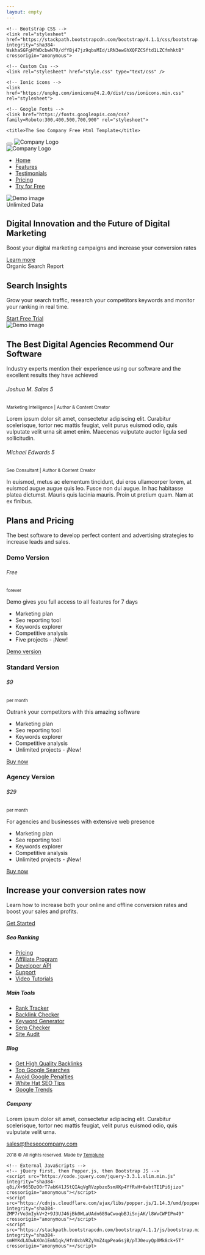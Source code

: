```yaml
---
layout: empty
---
```

<!doctype html>
<html lang="en-US">
  <head>
    <!-- Required meta tags -->
    <meta charset="utf-8">
    <meta name="viewport" content="width=device-width, initial-scale=1, shrink-to-fit=no">
    <base href="/blog/public/equilibrall/">

    <!-- Bootstrap CSS -->
    <link rel="stylesheet" href="https://stackpath.bootstrapcdn.com/bootstrap/4.1.1/css/bootstrap.min.css" integrity="sha384-WskhaSGFgHYWDcbwN70/dfYBj47jz9qbsMId/iRN3ewGhXQFZCSftd1LZCfmhktB" crossorigin="anonymous">

    <!-- Custom Css -->
    <link rel="stylesheet" href="style.css" type="text/css" />

    <!-- Ionic icons -->
    <link href="https://unpkg.com/ionicons@4.2.0/dist/css/ionicons.min.css" rel="stylesheet">

    <!-- Google Fonts -->
    <link href="https://fonts.googleapis.com/css?family=Roboto:300,400,500,700,900" rel="stylesheet">

    <title>The Seo Company Free Html Template</title>
  </head>

  <body>

  <!-- N A V B A R -->
  <nav class="navbar navbar-default navbar-expand-lg fixed-top custom-navbar">
    <button class="navbar-toggler" type="button" data-toggle="collapse" data-target="#navbarNavDropdown" aria-controls="navbarNavDropdown" aria-expanded="false" aria-label="Toggle navigation">
      <span class="icon ion-md-menu"></span>
    </button>
    <img src="images/logo.png" class="img-fluid nav-logo-mobile" alt="Company Logo">
    <div class="collapse navbar-collapse" id="navbarNavDropdown">
      <div class="container">
      	<img src="images/logo.png" class="img-fluid nav-logo-desktop" alt="Company Logo">
        <ul class="navbar-nav ml-auto nav-right" data-easing="easeInOutExpo" data-speed="1250" data-offset="65">
          <li class="nav-item nav-custom-link">
            <a class="nav-link" href="index.html">Home <i class="icon ion-ios-arrow-forward icon-mobile"></i></a>
          </li>
          <li class="nav-item nav-custom-link">
            <a class="nav-link" href="#marketing">Features <i class="icon ion-ios-arrow-forward icon-mobile"></i></a>
          </li>
          <li class="nav-item nav-custom-link">
            <a class="nav-link" href="#testimonials">Testimonials <i class="icon ion-ios-arrow-forward icon-mobile"></i></a>
          </li>
          <li class="nav-item nav-custom-link">
            <a class="nav-link" href="#pricing">Pricing <i class="icon ion-ios-arrow-forward icon-mobile"></i></a>
          </li>
          <li class="nav-item nav-custom-link btn btn-demo-small">
            <a class="nav-link" href="#">Try for Free <i class="icon ion-ios-arrow-forward icon-mobile"></i></a>
          </li>
        </ul>
      </div>
    </div>
  </nav>
  <!-- E N D  N A V B A R -->
  
  <!-- H E R O -->
  <section id="hero">
    <div class="container">
      <div class="row">
        <div class="col-lg-5 col-md-5 col-sm-5 col-xs-5">
          <img src="images/iphone.png" class="img-fluid" alt="Demo image">
        </div>
        <div class="col-md-7 content-box hero-content">
          <span>Unlimited Data</span>
          <h1>Digital Innovation and the <b>Future of Digital Marketing</b></h1>
          <p>Boost your digital marketing campaigns and increase your conversion rates</p>
          <a href="#" class="btn btn-regular">Learn more</a>
        </div>
      </div>
    </div>
  </section>
  <!-- E N D  H E R O -->

  <!-- E N D  M A R K E T I N G -->
  <section id="marketing">
    <div class="container">
      <div class="row">
        <div class="col-md-5">
          <div class="content-box">
            <span>Organic Search Report</span>
            <h2>Search Insights</h2>
            <p>Grow your search traffic, research your competitors keywords and monitor your ranking in real time.</p>
            <a href="#" class="btn btn-regular">Start Free Trial</a>
          </div>
        </div>
        <div class="col-md-7">
            <img src="images/demo-image.png" class="img-fluid" alt="Demo image">
        </div>
      </div>
    </div>
  </section>
  <!-- E N D  M A R K E T I N G -->

  <!-- T E S T I M O N I A L S -->
  <section id="testimonials">
    <div class="container">
      <div class="title-block">
        <h2>The Best Digital Agencies Recommend Our Software</h2>
        <p>Industry experts mention their experience using our software and the excellent results they have achieved</p>
      </div>
      <div class="row">
        <div class="col-md-6">
          <div class="testimonial-box">
            <div class="row personal-info">
              <div class="col-md-2 col-xs-2">
                <div class="profile-picture review-one"></div>
              </div>
              <div class="col-md-10 col-xs-10">
                <h6>Joshua M. Salas <span class="rating">5 <i class="icon ion-md-star"></i></span></h6>
                <small>Marketing Intelligence | Author & Content Creator</small>
              </div>
            </div>
            <p>Lorem ipsum dolor sit amet, consectetur adipiscing elit. Curabitur scelerisque, tortor nec mattis feugiat, velit purus euismod odio, quis vulputate velit urna sit amet enim. Maecenas vulputate auctor ligula sed sollicitudin.</p>
          </div>
        </div>
        <div class="col-md-6">
          <div class="testimonial-box">
            <div class="row personal-info">
              <div class="col-md-2 col-xs-2">
                <div class="profile-picture review-one"></div>
              </div>
              <div class="col-md-10 col-xs-10">
                <h6>Michael Edwards <span class="rating">5 <i class="icon ion-md-star"></i></span></h6>
                <small>Seo Consultant | Author & Content Creator</small>
              </div>
            </div>
            <p>In euismod, metus ac elementum tincidunt, dui eros ullamcorper lorem, at euismod augue augue quis leo. Fusce non dui augue. In hac habitasse platea dictumst. Mauris quis lacinia mauris. Proin ut pretium quam. Nam at ex finibus.</p>
          </div>
        </div>
      </div>
    </div>
  </section>
  <!-- E N D  T E S T I M O N I A L S -->

  <!-- P R I C I N G -->
  <section id="pricing">
    <div class="container">
      <div class="title-block">
        <h2>Plans and Pricing</h2>
        <p>The best software to develop perfect content and advertising strategies to increase leads and sales.</p>
      </div>
      <div class="row">
        <div class="col-md-4">
          <div class="pricing-box">
            <h3 class="demo">Demo Version</h3>
            <h6>Free</h6>
            <small>forever</small>
            <p>Demo gives you full access to all features for 7 days</p>
            <div class="divider-light"></div>
            <ul>
              <li><i class="icon ion-md-checkmark-circle-outline demo"></i>Marketing plan</li>
              <li><i class="icon ion-md-checkmark-circle-outline demo"></i>Seo reporting tool</li>
              <li><i class="icon ion-md-checkmark-circle-outline demo"></i>Keywords explorer</li>
              <li><i class="icon ion-md-checkmark-circle-outline demo"></i>Competitive analysis</li>
              <li><i class="icon ion-md-checkmark-circle-outline demo"></i>Five projects - <span class="demo">¡New!</span></li>
            </ul>
            <div class="text-center">
              <a href="#" class="btn btn-demo">Demo version</a>
            </div>
          </div>
        </div>
        <div class="col-md-4">
          <div class="pricing-box">
            <h3>Standard Version</h3>
            <h6>$9</h6>
            <small>per month</small>
            <p>Outrank your competitors with this amazing software</p>
            <div class="divider-light"></div>
            <ul>
              <li><i class="icon ion-md-checkmark-circle-outline"></i>Marketing plan</li>
              <li><i class="icon ion-md-checkmark-circle-outline"></i>Seo reporting tool</li>
              <li><i class="icon ion-md-checkmark-circle-outline"></i>Keywords explorer</li>
              <li><i class="icon ion-md-checkmark-circle-outline"></i>Competitive analysis</li>
              <li><i class="icon ion-md-checkmark-circle-outline"></i>Unlimited projects - <span>¡New!</span></li>
            </ul>
            <div class="text-center">
              <a href="#" class="btn btn-buy">Buy now</a>
            </div>
          </div>
        </div>
        <div class="col-md-4">
          <div class="pricing-box">
            <h3>Agency Version</h3>
            <h6>$29</h6>
            <small>per month</small>
            <p>For agencies and businesses with extensive web presence</p>
            <div class="divider-light"></div>
            <ul>
              <li><i class="icon ion-md-checkmark-circle-outline"></i>Marketing plan</li>
              <li><i class="icon ion-md-checkmark-circle-outline"></i>Seo reporting tool</li>
              <li><i class="icon ion-md-checkmark-circle-outline"></i>Keywords explorer</li>
              <li><i class="icon ion-md-checkmark-circle-outline"></i>Competitive analysis</li>
              <li><i class="icon ion-md-checkmark-circle-outline"></i>Unlimited projects - <span>¡New!</span></li>
            </ul>
            <div class="text-center">
              <a href="#" class="btn btn-buy">Buy now</a>
            </div>
          </div>
        </div>
      </div>
    </div>
  </section>
  <!-- E N D  P R I C I N G -->

  <!-- C A L L  T O  A C T I O N -->
  <section id="call-to-action">
    <div class="container text-center">
      <h2>Increase your conversion rates now</h2>
      <div class="title-block">
        <p>Learn how to increase both your online and offline conversion rates and boost your sales and profits.</p>
        <a href="#" class="btn btn-regular">Get Started</a>
      </div>
    </div>
  </section>
  <!-- E N D  C A L L  T O  A C T I O N -->

  <!--  F O O T E R  -->
  <footer>
    <div class="container">
      <div class="row">
        <div class="col-md-3">
          <h5>Seo Ranking</h5>
          <ul>
            <li><a href="#">Pricing</a></li>
            <li><a href="#">Affiliate Program</a></li>
            <li><a href="#">Developer API</a></li>
            <li><a href="#">Support</a></li>
            <li><a href="#">Video Tutorials</a></li>
          </ul>
        </div>
        <div class="col-md-3">
          <h5>Main Tools</h5>
          <ul>
            <li><a href="#">Rank Tracker</a></li>
            <li><a href="#">Backlink Checker</a></li>
            <li><a href="#">Keyword Generator</a></li>
            <li><a href="#">Serp Checker</a></li>
            <li><a href="#">Site Audit</a></li>
          </ul>
        </div>
        <div class="col-md-3">
          <h5>Blog</h5>
          <ul>
            <li><a href="#">Get High Quality Backlinks</a></li>
            <li><a href="#">Top Google Searches</a></li>
            <li><a href="#">Avoid Google Penalties</a></li>
            <li><a href="#">White Hat SEO Tips</a></li>
            <li><a href="#">Google Trends</a></li>
          </ul>
        </div>
        <div class="col-md-3">
          <h5>Company</h5>
          <p>Lorem ipsum dolor sit amet, consectetur adipiscing elit. Curabitur scelerisque, tortor nec mattis feugiat, velit purus euismod odio, quis vulputate velit urna.</p>
          <p><a href="mailto:sales@theseocompany.com" class="external-links">sales@theseocompany.com</a></p>
        </div>
      </div> 
      <div class="divider"></div>
      <div class="row">
        <div class="col-md-6 col-xs-12">
            <a href="#"><i class="icon ion-logo-facebook"></i></a>
            <a href="#"><i class="icon ion-logo-instagram"></i></a>
            <a href="#"><i class="icon ion-logo-twitter"></i></a>
            <a href="#"><i class="icon ion-logo-youtube"></i></a>
          </div>
          <div class="col-md-6 col-xs-12">
            <small>2018 &copy; All rights reserved. Made by <a href="http://templune.com/" target="blank" class="external-links">Templune</a></small>
          </div>
      </div>
    </div>
  </footer>
  <!--  E N D  F O O T E R  -->
    

    <!-- External JavaScripts -->
    <!-- jQuery first, then Popper.js, then Bootstrap JS -->
    <script src="https://code.jquery.com/jquery-3.3.1.slim.min.js" integrity="sha384-q8i/X+965DzO0rT7abK41JStQIAqVgRVzpbzo5smXKp4YfRvH+8abtTE1Pi6jizo" crossorigin="anonymous"></script>
    <script src="https://cdnjs.cloudflare.com/ajax/libs/popper.js/1.14.3/umd/popper.min.js" integrity="sha384-ZMP7rVo3mIykV+2+9J3UJ46jBk0WLaUAdn689aCwoqbBJiSnjAK/l8WvCWPIPm49" crossorigin="anonymous"></script>
    <script src="https://stackpath.bootstrapcdn.com/bootstrap/4.1.1/js/bootstrap.min.js" integrity="sha384-smHYKdLADwkXOn1EmN1qk/HfnUcbVRZyYmZ4qpPea6sjB/pTJ0euyQp0Mk8ck+5T" crossorigin="anonymous"></script>
  </body>
</html>